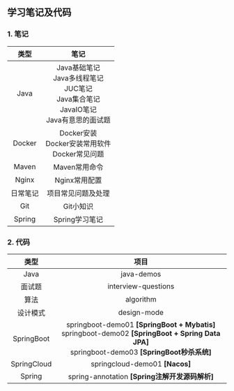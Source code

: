 ## 学习笔记及代码

### 1. 笔记

|   类型   |                          笔记                          |
| :------: | :----------------------------------------------------: |
|   Java   |          Java基础笔记<br />Java多线程笔记<br />JUC笔记<br />Java集合笔记<br />JavaIO笔记<br />Java有意思的面试题          |
|  Docker  | Docker安装<br />Docker安装常用软件<br />Docker常见问题 |
|  Maven   |                     Maven常用命令                      |
|  Nginx   |                     Nginx常用配置                      |
| 日常笔记 |                   项目常见问题及处理                   |
|   Git   |Git小知识|
| Spring |Spring学习笔记|



### 2. 代码

|    类型     |                             项目                             |
| :---------: | :----------------------------------------------------------: |
|    Java     |                          java-demos                          |
|   面试题    |                     interview-questions                      |
|    算法     |                          algorithm                           |
|  设计模式   |                         design-mode                          |
| SpringBoot  | springboot-demo01 **[SpringBoot + Mybatis]**<br />springboot-demo02 **[SpringBoot + Spring Data JPA]**<br />springboot-demo03 **[SpringBoot秒杀系统]** |
| SpringCloud |                springcloud-demo01 **[Nacos]**                |
|   Spring    |        spring-annotation **[Spring注解开发源码解析]**        |


